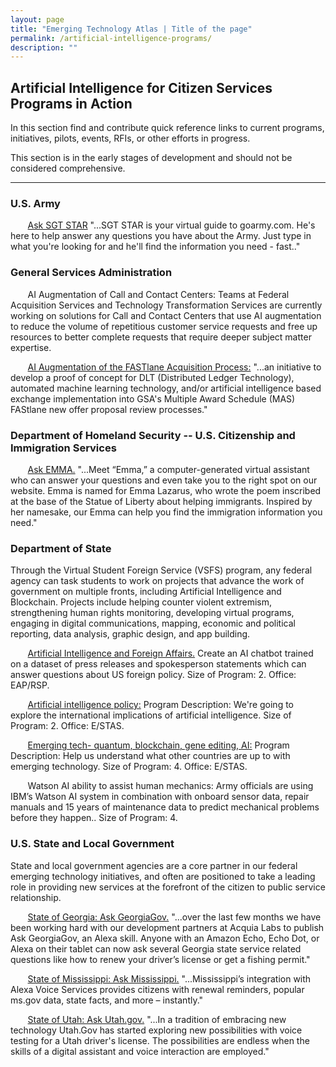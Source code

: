 ```yaml
---
layout: page
title: "Emerging Technology Atlas | Title of the page"
permalink: /artificial-intelligence-programs/
description: ""
---
```


## Artificial Intelligence for Citizen Services Programs in Action

<p> In this section find and contribute quick reference links to current programs, initiatives, pilots, events, RFIs, or other efforts in progress.</p>

<p> This section is in the early stages of development and should not be considered comprehensive.</p>

***

### U.S. Army
&nbsp;&nbsp;&nbsp;&nbsp;&nbsp;&nbsp; <a href="https://www.goarmy.com/ask-sgt-star.html">Ask SGT STAR</a> "...SGT STAR is your virtual guide to goarmy.com.  He's here to help answer any questions you have about the Army.  Just type in what you're looking for and he'll find the information you need - fast.."

### General Services Administration
&nbsp;&nbsp;&nbsp;&nbsp;&nbsp;&nbsp; AI Augmentation of Call and Contact Centers: Teams at Federal Acquisition Services and Technology Transformation Services are currently working on solutions for Call and Contact Centers that use AI augmentation to reduce the volume of repetitious customer service requests and free up resources to better complete requests that require deeper subject matter expertise. 

&nbsp;&nbsp;&nbsp;&nbsp;&nbsp;&nbsp; <a href="https://www.fbo.gov/index?s=opportunity&mode=form&tab=core&id=178e6faba980ab956fa595d968f0088a">AI Augmentation of the FASTlane Acquisition Process:</a> "...an initiative to develop a proof of concept for DLT (Distributed Ledger Technology), automated machine learning technology, and/or artificial intelligence based exchange implementation into GSA's Multiple Award Schedule (MAS) FAStlane new offer proposal review processes."

### Department of Homeland Security -- U.S. Citizenship and Immigration Services 
&nbsp;&nbsp;&nbsp;&nbsp;&nbsp;&nbsp; <a href="https://www.uscis.gov/emma">Ask EMMA.</a> "...Meet “Emma,” a computer-generated virtual assistant who can answer your questions and even take you to the right spot on our website. Emma is named for Emma Lazarus, who wrote the poem inscribed at the base of the Statue of Liberty about helping immigrants. Inspired by her namesake, our Emma can help you find the immigration information you need."

### Department of State
Through the Virtual Student Foreign Service (VSFS) program, any federal agency can task students to work on projects that advance the work of government on multiple fronts, including Artificial Intelligence and Blockchain. Projects include helping counter violent extremism, strengthening human rights monitoring, developing virtual programs, engaging in digital communications, mapping, economic and political reporting, data analysis, graphic design, and app building.

&nbsp;&nbsp;&nbsp;&nbsp;&nbsp;&nbsp; <a href="https://vsfs.state.gov/projects/view/128">Artificial Intelligence and Foreign Affairs.</a> Create an AI chatbot trained on a dataset of press releases and spokesperson statements which can answer questions about US foreign policy. Size of Program: 2. Office: EAP/RSP.

&nbsp;&nbsp;&nbsp;&nbsp;&nbsp;&nbsp; <a href="https://vsfs.state.gov/projects/view/668">Artificial intelligence policy:</a> 
Program Description: We're going to explore the international implications of artificial intelligence. Size of Program: 2.
Office: E/STAS.

&nbsp;&nbsp;&nbsp;&nbsp;&nbsp;&nbsp; <a href="https://vsfs.state.gov/projects/view/681">Emerging tech- quantum, blockchain, gene editing, AI:</a> 
Program Description: Help us understand what other countries are up to with emerging technology. Size of Program: 4.
Office: E/STAS.

&nbsp;&nbsp;&nbsp;&nbsp;&nbsp;&nbsp; Watson AI ability to assist human mechanics: Army officials are using IBM’s Watson AI system in combination with onboard sensor data, repair manuals and 15 years of maintenance data to predict mechanical problems before they happen.. Size of Program: 4.

### U.S. State and Local Government
State and local government agencies are a core partner in our federal emerging technology initiatives, and often are positioned to take a leading role in providing new services at the forefront of the citizen to public service relationship. 

&nbsp;&nbsp;&nbsp;&nbsp;&nbsp;&nbsp; <a href="https://digitalservices.georgia.gov/blog/2017-10-11/state-georgia-launches-its-first-alexa-skill-ask-georgiagov?utm_content=bufferab562&utm_medium=social&utm_source=linkedin.com&utm_campaign=buffer">State of Georgia: Ask GeorgiaGov.</a> "...over the last few months we have been working hard with our development partners at Acquia Labs to publish Ask GeorgiaGov, an Alexa skill. Anyone with an Amazon Echo, Echo Dot, or Alexa on their tablet can now ask several Georgia state service related questions like how to renew your driver’s license or get a fishing permit."

&nbsp;&nbsp;&nbsp;&nbsp;&nbsp;&nbsp; <a href="https://www.ms.gov/msi/myms/Home/AskAlexa">State of Mississippi: Ask Mississippi.</a> "...Mississippi’s integration with Alexa Voice Services provides citizens with renewal reminders, popular ms.gov data, state facts, and more – instantly."

&nbsp;&nbsp;&nbsp;&nbsp;&nbsp;&nbsp; <a href="https://www.utah.gov/digital/assistants-echo.html">State of Utah: Ask Utah.gov.</a> "...In a tradition of embracing new technology Utah.Gov has started exploring new possibilities with voice testing for a Utah driver's license. The possibilities are endless when the skills of a digital assistant and voice interaction are employed."



